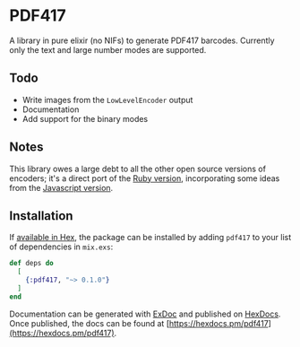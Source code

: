 # PDF417

A library in pure elixir (no NIFs) to generate PDF417 barcodes. Currently only the text and large number modes are supported.

## Todo

* Write images from the `LowLevelEncoder` output
* Documentation
* Add support for the binary modes

## Notes

This library owes a large debt to all the other open source versions of encoders; it's a direct port of the [Ruby version](https://github.com/bnix/pdf417-rb), incorporating some ideas from the [Javascript version](http://bkuzmic.github.io/pdf417-js/).

## Installation

If [available in Hex](https://hex.pm/docs/publish), the package can be installed
by adding `pdf417` to your list of dependencies in `mix.exs`:

```elixir
def deps do
  [
    {:pdf417, "~> 0.1.0"}
  ]
end
```

Documentation can be generated with [ExDoc](https://github.com/elixir-lang/ex_doc)
and published on [HexDocs](https://hexdocs.pm). Once published, the docs can
be found at [https://hexdocs.pm/pdf417](https://hexdocs.pm/pdf417).
